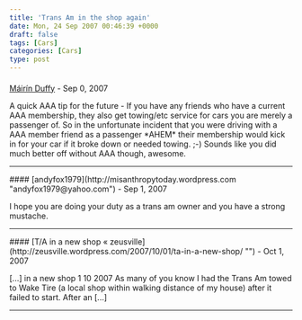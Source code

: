 ```yaml
---
title: 'Trans Am in the shop again'
date: Mon, 24 Sep 2007 00:46:39 +0000
draft: false
tags: [Cars]
categories: [Cars]
type: post
---
```



#### 
[Máirín Duffy](http://mihmo.livejournal.com/ "mairin@gmail.com") - <time datetime="2007-09-23 21:46:25">Sep 0, 2007</time>

A quick AAA tip for the future - If you have any friends who have a current AAA membership, they also get towing/etc service for cars you are merely a passenger of. So in the unfortunate incident that you were driving with a AAA member friend as a passenger \*AHEM\* their membership would kick in for your car if it broke down or needed towing. ;-) Sounds like you did much better off without AAA though, awesome.
<hr />
#### 
[andyfox1979](http://misanthropytoday.wordpress.com "andyfox1979@yahoo.com") - <time datetime="2007-09-24 06:21:49">Sep 1, 2007</time>

I hope you are doing your duty as a trans am owner and you have a strong mustache.
<hr />
#### 
[T/A in a new shop &laquo; zeusville](http://zeusville.wordpress.com/2007/10/01/ta-in-a-new-shop/ "") - <time datetime="2007-10-01 22:24:01">Oct 1, 2007</time>

\[...\] in a new shop 1 10 2007 As many of you know I had the Trans Am towed to Wake Tire (a local shop within walking distance of my house) after it failed to start. After an \[...\]
<hr />
